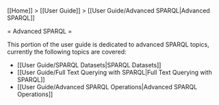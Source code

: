 [[Home]] > [[User Guide]] > [[User Guide/Advanced SPARQL|Advanced SPARQL]]

= Advanced SPARQL =

This portion of the user guide is dedicated to advanced SPARQL topics, currently the following topics are covered:

* [[User Guide/SPARQL Datasets|SPARQL Datasets]]
* [[User Guide/Full Text Querying with SPARQL|Full Text Querying with SPARQL]]
* [[User Guide/Advanced SPARQL Operations|Advanced SPARQL Operations]]